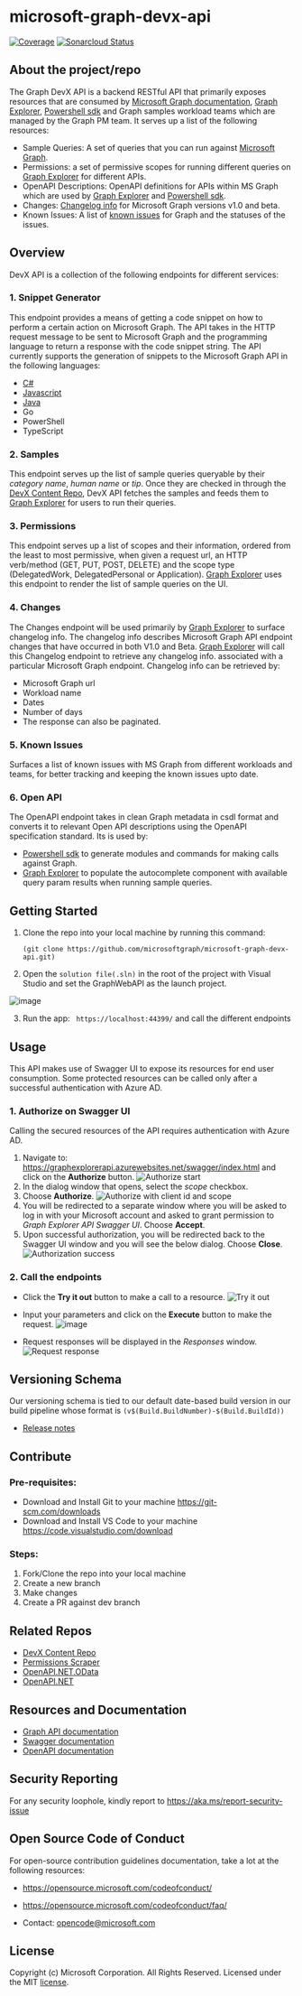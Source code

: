 # microsoft-graph-devx-api
[![Coverage](https://sonarcloud.io/api/project_badges/measure?project=microsoftgraph_microsoft-graph-devx-api&metric=coverage)](https://sonarcloud.io/dashboard?id=microsoftgraph_microsoft-graph-devx-api) [![Sonarcloud Status](https://sonarcloud.io/api/project_badges/measure?project=microsoftgraph_microsoft-graph-devx-api&metric=alert_status)](https://sonarcloud.io/dashboard?id=microsoftgraph_microsoft-graph-devx-api)

## About the project/repo
The Graph DevX API is a backend RESTful API that primarily exposes resources that are consumed by [Microsoft Graph documentation](https://docs.microsoft.com/graph/), [Graph Explorer](https://developer.microsoft.com/en-us/graph/graph-explorer), [Powershell sdk](https://github.com/microsoftgraph/msgraph-sdk-powershell) and Graph samples workload teams which are managed by the Graph PM team.
It serves up a list of the following resources:

- Sample Queries: A set of queries that you can run against [Microsoft Graph](https://docs.microsoft.com/en-us/graph/overview).
- Permissions: a set of permissive scopes for running different queries on [Graph Explorer](https://developer.microsoft.com/en-us/graph/graph-explorer) for different APIs.
- OpenAPI Descriptions: OpenAPI definitions for APIs within MS Graph which are used by [Graph Explorer](https://developer.microsoft.com/en-us/graph/graph-explorer) and [Powershell sdk](https://github.com/microsoftgraph/msgraph-sdk-powershell).
- Changes: [Changelog info](https://developer.microsoft.com/en-us/graph/changelog) for Microsoft Graph versions v1.0 and beta.
- Known Issues: A list of [known issues](https://docs.microsoft.com/en-us/graph/known-issues) for Graph and the statuses of the issues.

## Overview
DevX API is a collection of the following endpoints for different services:

### 1. Snippet Generator
This endpoint provides a means of getting a code snippet on how to perform a certain action on Microsoft Graph.
The API takes in the HTTP request message to be sent to Microsoft Graph and the programming language to return a response with the code snippet string.
The API currently supports the generation of snippets to the Microsoft Graph API in the following languages:
- [C#](Documents/c-sharp-examples.md)
- [Javascript](Documents/javascript-examples.md)
- [Java](Documents/java-examples.md)
- Go
- PowerShell
- TypeScript

### 2. Samples
This endpoint serves up the list of sample queries queryable by their *category name*, *human name* or *tip*.
Once they are checked in through the [DevX Content Repo](https://github.com/microsoftgraph/microsoft-graph-devx-content), DevX API fetches the samples and feeds them to [Graph Explorer](https://developer.microsoft.com/en-us/graph/graph-explorer) for users to run their queries.

### 3. Permissions
This endpoint serves up a list of scopes and their information, ordered from the least to most permissive, when given a request url, an HTTP verb/method (GET, PUT, POST, DELETE) and the scope type (DelegatedWork, DelegatedPersonal or Application). [Graph Explorer](https://developer.microsoft.com/en-us/graph/graph-explorer) uses this endpoint to render the list of sample queries on the UI.

### 4. Changes
The Changes endpoint will be used primarily by [Graph Explorer](https://developer.microsoft.com/en-us/graph/graph-explorer) to surface changelog info. The changelog info describes Microsoft Graph API endpoint changes that have occurred in both V1.0 and Beta. [Graph Explorer](https://developer.microsoft.com/en-us/graph/graph-explorer) will call this Changelog endpoint to retrieve any changelog info. associated with a particular Microsoft Graph endpoint.
Changelog info can be retrieved by:
- Microsoft Graph url
- Workload name
- Dates
- Number of days
- The response can also be paginated.

### 5. Known Issues
Surfaces a list of known issues with MS Graph from different workloads and teams, for better tracking and keeping the known issues upto date.

### 6. Open API
The OpenAPI endpoint takes in clean Graph metadata in csdl format and converts it to relevant Open API descriptions using the OpenAPI specification standard.
Its is used by:
- [Powershell sdk](https://github.com/microsoftgraph/msgraph-sdk-powershell) to generate modules and commands for making calls against Graph.
- [Graph Explorer](https://developer.microsoft.com/en-us/graph/graph-explorer) to populate the autocomplete component with available query param results when running sample queries.

## Getting Started
1. Clone the repo into your local machine by running this command:

    ```(git clone https://github.com/microsoftgraph/microsoft-graph-devx-api.git)```

2. Open the ```solution file(.sln)``` in the root of the project with Visual Studio and set the GraphWebAPI as the launch project.

![image](https://user-images.githubusercontent.com/36787645/132340026-97a92eb1-3302-4aa9-b389-be395fae3541.png)

3. Run the app: ``` https://localhost:44399/``` and call the different endpoints

## Usage
This API makes use of Swagger UI to expose its resources for end user consumption.
Some protected resources can be called only after a successful authentication with Azure AD.

### 1. Authorize on Swagger UI
Calling the secured resources of the API requires authentication with Azure AD.
1. Navigate to: https://graphexplorerapi.azurewebsites.net/swagger/index.html and click on the **Authorize** button.
![Authorize start](Documents/readme-images/authorize-start-swaggerui.png)
1. In the dialog window that opens, select the *scope* checkbox.
1. Choose **Authorize**.
![Authorize with client id and scope](Documents/readme-images/authorize-scope-swaggerui.png)
1. You will be redirected to a separate window where you will be asked to log in with your Microsoft account and asked to grant permission to *Graph Explorer API Swagger UI*. Choose **Accept**.
1. Upon successful authorization, you will be redirected back to the Swagger UI window and you will see the below dialog. Choose **Close**.
![Authorization success](Documents/readme-images/authorize-end-swaggerui.png)

### 2. Call the endpoints
- Click the **Try it out** button to make a call to a resource.
![Try it out](Documents/readme-images/get-try-it.png)

- Input your parameters and click on the **Execute** button to make the request.
![image](https://user-images.githubusercontent.com/36787645/132343718-7fc97196-7b9a-44c8-8946-5fa116aa9c81.png)

- Request responses will be displayed in the *Responses* window.
![Request response](Documents/readme-images/response-swaggerui.PNG)

## Versioning Schema
Our versioning schema is tied to our default date-based build version in our build pipeline whose format is ```(v$(Build.BuildNumber)-$(Build.BuildId))```

- [Release notes](https://github.com/microsoftgraph/microsoft-graph-devx-api/releases)

## Contribute
### Pre-requisites:

- Download and Install Git to your machine https://git-scm.com/downloads
- Download and Install VS Code to your machine https://code.visualstudio.com/download

### Steps:
1. Fork/Clone the repo into your local machine
2. Create a new branch
3. Make changes
4. Create a PR against dev branch

## Related Repos
- [DevX Content Repo](https://github.com/microsoftgraph/microsoft-graph-devx-content)
- [Permissions Scraper](https://github.com/microsoftgraph/msgraph-permissions-scraper)
- [OpenAPI.NET.OData](https://github.com/microsoftgraph/OpenAPI.NET.OData)
- [OpenAPI.NET](https://github.com/Microsoft/OpenAPI.NET)

## Resources and Documentation
- [Graph API documentation](https://docs.microsoft.com/en-us/graph/overview)
- [Swagger documentation](https://swagger.io/docs/)
- [OpenAPI documentation](https://spec.openapis.org/oas/latest.html#openapi-document)

## Security Reporting
For any security loophole, kindly report to https://aka.ms/report-security-issue

## Open Source Code of Conduct
For open-source contribution guidelines documentation, take a lot at the following resources:
- https://opensource.microsoft.com/codeofconduct/

- https://opensource.microsoft.com/codeofconduct/faq/

- Contact: opencode@microsoft.com

## License
Copyright (c) Microsoft Corporation. All Rights Reserved. Licensed under the MIT [license](LICENSE).

